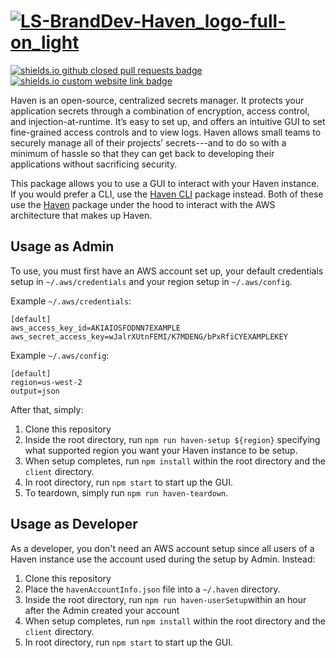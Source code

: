 # [![LS-BrandDev-Haven_logo-full-on_light](https://user-images.githubusercontent.com/24786076/103423723-731d1d00-4b65-11eb-82a1-ef01c4840ed6.png)][github]

[![shields.io github closed pull requests badge](https://img.shields.io/github/issues-pr-closed/haven-secrets/haven-ui)][pull-requests]
[![shields.io custom website link badge](https://img.shields.io/static/v1?label=website&message=haven-secrets.github.io&color=blue)][website]

Haven is an open-source, centralized secrets manager. It protects your application secrets through a combination of encryption, access control, and injection-at-runtime. It’s easy to set up, and offers an intuitive GUI to set fine-grained access controls and to view logs. Haven allows small teams to securely manage all of their projects’ secrets---and to do so with a minimum of hassle so that they can get back to developing their applications without sacrificing security.

This package allows you to use a GUI to interact with your Haven instance. If you would prefer a CLI, use the [Haven CLI][haven-cli] package instead. Both of these use the [Haven][haven-core] package under the hood to interact with the AWS architecture that makes up Haven.

## Usage as Admin

To use, you must first have an AWS account set up, your default credentials setup in `~/.aws/credentials` and your region setup in `~/.aws/config`.

Example `~/.aws/credentials`:

```
[default]
aws_access_key_id=AKIAIOSFODNN7EXAMPLE
aws_secret_access_key=wJalrXUtnFEMI/K7MDENG/bPxRfiCYEXAMPLEKEY
```

Example `~/.aws/config`:

```
[default]
region=us-west-2
output=json
```

After that, simply:

1. Clone this repository
2. Inside the root directory, run `npm run haven-setup ${region}` specifying what supported region you want your Haven instance to be setup.
3. When setup completes, run `npm install` within the root directory and the `client` directory.
4. In root directory, run `npm start` to start up the GUI.
5. To teardown, simply run `npm run haven-teardown`.

## Usage as Developer

As a developer, you don't need an AWS account setup since all users of a Haven instance use the account used during the setup by Admin. Instead:

1. Clone this repository
2. Place the `havenAccountInfo.json` file into a `~/.haven` directory.
3. Inside the root directory, run `npm run haven-userSetup`within an hour after the Admin created your account
4. When setup completes, run `npm install` within the root directory and the `client` directory.
5. In root directory, run `npm start` to start up the GUI.

[npm]: https://www.npmjs.com/package/haven-secrets-ui
[pull-requests]: https://github.com/haven-secrets/haven-ui/pulls
[website]: https://haven-secrets.github.io/
[github]: https://github.com/haven-secrets/haven-ui
[haven-core]: https://github.com/haven-secrets/haven
[haven-cli]: https://github.com/haven-secrets/haven-cli
